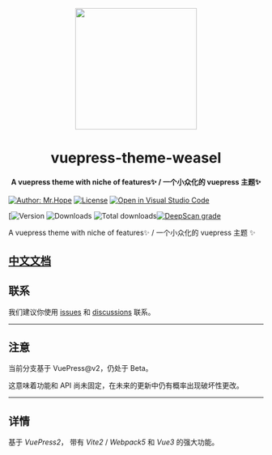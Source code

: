 <!-- markdownlint-disable -->
<p align="center">
  <img width="240" src="https://github.com/vuepress-theme-weasel/vuepress-theme-weasel/blob/develop/demo/src/logo.png?raw=true" style="text-align: center;"/>
</p>
<h1 align="center">vuepress-theme-weasel</h1>
<h4 align="center">A vuepress theme with niche of features✨ / 一个小众化的 vuepress 主题✨</h4>

[![Author: Mr.Hope](https://img.shields.io/badge/作者-Mr.Huang-blue.svg?style=for-the-badge)](https://zukmb.cn)
[![License](https://img.shields.io/npm/l/vuepress-theme-hope.svg?style=for-the-badge)](https://github.com/vuepress-theme-weasel/vuepress-theme-weasel/blob/main/LICENSE)
[![Open in Visual Studio Code](https://img.shields.io/badge/-open%20in%20vscode-blue?style=for-the-badge&logo=visualstudiocode)](https://github.dev/vuepress-theme-weasel/vuepress-theme-weasel)

<!-- markdownlint-restore -->

[![Version](https://img.shields.io/npm/v/@mr-huang/vuepress-theme-weasel/latest.svg?style=flat-square&logo=npm) ![Downloads](https://img.shields.io/npm/dm/@mr-huang/vuepress-theme-weasel.svg?style=flat-square&logo=npm) ![Total downloads](https://img.shields.io/npm/dt/@mr-huang/vuepress-theme-weasel?style=flat-square&logo=npm)[![DeepScan grade](https://deepscan.io/api/teams/17777/projects/21110/branches/597464/badge/grade.svg)](https://deepscan.io/dashboard#view=project&tid=17777&pid=21110&bid=597464)

<!-- ![CodeQL](https://github.com/vuepress-theme-weasel/vuepress-theme-weasel/actions/workflows/codeql-analysis.yml/badge.svg)
[![codecov](https://codecov.io/gh/vuepress-theme-weasel/vuepress-theme-weasel/branch/main/graph/badge.svg?token=TNYMbGlxQ9)](https://codecov.io/gh/vuepress-theme-weasel/vuepress-theme-weasel)
![Test theme](https://github.com/vuepress-theme-weasel/vuepress-theme-weasel/actions/workflows/v2-test.yml/badge.svg) -->

A vuepress theme with niche of features✨ / 一个小众化的 vuepress 主题 ✨

## [中文文档](待完善)

## 联系

我们建议你使用 [issues](https://github.com/vuepress-theme-weasel/vuepress-theme-weasel/issues) 和 [discussions](https://github.com/vuepress-theme-weasel/vuepress-theme-weasel/discussions) 联系。

---

## 注意

当前分支基于 VuePress@v2，仍处于 Beta。

这意味着功能和 API 尚未固定，在未来的更新中仍有概率出现破坏性更改。

---
## 详情

基于 _VuePress2_， 带有 _Vite2_ / _Webpack5_ 和 _Vue3_ 的强大功能。
